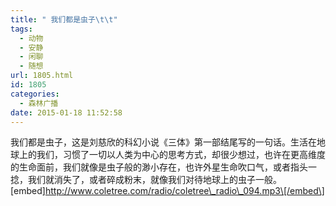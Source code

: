 ```yaml
---
title: " 我们都是虫子\t\t"
tags:
  - 动物
  - 安静
  - 闲聊
  - 随想
url: 1805.html
id: 1805
categories:
  - 森林广播
date: 2015-01-18 11:52:58
---
```


我们都是虫子，这是刘慈欣的科幻小说《三体》第一部结尾写的一句话。生活在地球上的我们，习惯了一切以人类为中心的思考方式，却很少想过，也许在更高维度的生命面前，我们就像是虫子般的渺小存在，也许外星生命吹口气，或者指头一捻，我们就消失了，或者碎成粉末，就像我们对待地球上的虫子一般。   \[embed\]http://www.coletree.com/radio/coletree\_radio\_094.mp3\[/embed\]